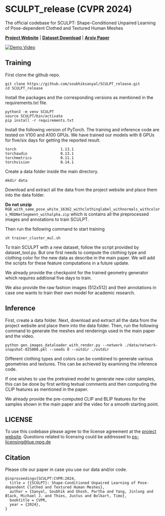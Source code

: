 # SCULPT_release (CVPR 2024)
The official codebase for SCULPT: Shape-Conditioned Unpaired Learning of Pose-dependent Clothed and Textured Human Meshes

**[Project Website](https://sculpt.is.tue.mpg.de)** | **[Dataset Download](https://sculpt.is.tue.mpg.de/download.php)** | **[Arxiv Paper](https://arxiv.org/pdf/2308.10638v2)**


[![Demo Video](https://img.youtube.com/vi/KbVp30eLtT8/0.jpg)](https://youtu.be/KbVp30eLtT8)

## Training


First clone the github repo.

```
git clone https://github.com/soubhiksanyal/SCULPT_release.git
cd SCULPT_release
```
Install the packages and the corresponding versions as mentioned in the requirements.txt file.

```
python3 -m venv SCULPT
source SCULPT/bin/activate
pip install -r requirements.txt
```

Install the following version of PyTorch. The training and inference code are tested on V100 and A100 GPUs. We have trained our models with 8 GPUs for five/six days for getting the reported result.

```
torch                    1.13.1
torchaudio               0.13.1
torchmetrics             0.11.1
torchvision              0.14.1
```
Create a data folder inside the main directory. 

```
mkdir data
```

Download and extract all the data from the project website and place them into the data folder.

**Do not unzip** `RGB_with_same_pose_white_16362_withclothinglabel_withnormals_withcolors_MODNetSegment_withalpha.zip` which is contains all the preprocessed images and annotations to train SCULPT.  


Then run the following command to start training

```
sh trainer_cluster_mul.sh
```

To train SCULPT with a new dataset, follow the script provided by dataset_tool.py. But one first needs to compute the clothing type and clothing color for the new data as describe in the main paper. We will add the scripts for these feature computations in a future update.

We already provide the checkpoint for the trained geometry generator which requires addtional five days to train. 

We also provide the raw fashion images (512x512) and their annotations in case one wants to train their own model for academic research.

## Inference 

First, create a data folder. Next, download and extract all the data from the project website and place them into the data folder. Then, run the following command to generate the meshes and renderings used in the main paper and the video. 

```
python gen_images_dataloader_with_render.py --network ./data/network-snapshot-025000.pkl --seeds 0 --outdir ./outdir
```

Different clothing types and colors can be combined to generate various geometries and textures. This can be achieved by examining the inference code. 

If one wishes to use the pretrained model to generate new color samples, this can be done by first writing textual comments and then computing the CLIP features as mentioned in the paper. 

We already provide the pre-computed CLIP and BLIP features for the samples shown in the main paper and the video for a smooth starting point.

## LICENSE
To use this codebase please agree to the license agreement at the [project website](https://sculpt.is.tue.mpg.de/license.html). Questions related to licensing could be addressed to ps-licensing@tue.mpg.de

## Citation

Please cite our paper in case you use our data and/or code.

```
@inproceedings{SCULPT:CVPR:2024,
  title = {{SCULPT}: Shape-Conditioned Unpaired Learning of Pose-dependent Clothed and Textured Human Meshes},
  author = {Sanyal, Soubhik and Ghosh, Partha and Yang, Jinlong and Black, Michael J. and Thies, Justus and Bolkart, Timo},
  booktitle = CVPR,
  year = {2024},
}

```
